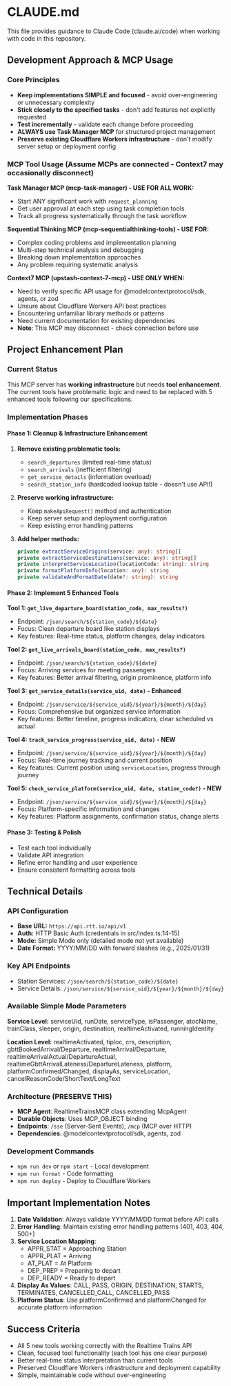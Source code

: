 # CLAUDE.md

This file provides guidance to Claude Code (claude.ai/code) when working with code in this repository.

## Development Approach & MCP Usage

### Core Principles
- **Keep implementations SIMPLE and focused** - avoid over-engineering or unnecessary complexity
- **Stick closely to the specified tasks** - don't add features not explicitly requested
- **Test incrementally** - validate each change before proceeding
- **ALWAYS use Task Manager MCP** for structured project management
- **Preserve existing Cloudflare Workers infrastructure** - don't modify server setup or deployment config

### MCP Tool Usage (Assume MCPs are connected - Context7 may occasionally disconnect)

**Task Manager MCP (mcp-task-manager) - USE FOR ALL WORK:**
- Start ANY significant work with `request_planning` 
- Get user approval at each step using task completion tools
- Track all progress systematically through the task workflow

**Sequential Thinking MCP (mcp-sequentialthinking-tools) - USE FOR:**
- Complex coding problems and implementation planning
- Multi-step technical analysis and debugging
- Breaking down implementation approaches
- Any problem requiring systematic analysis

**Context7 MCP (upstash-context-7-mcp) - USE ONLY WHEN:**
- Need to verify specific API usage for @modelcontextprotocol/sdk, agents, or zod
- Unsure about Cloudflare Workers API best practices
- Encountering unfamiliar library methods or patterns
- Need current documentation for existing dependencies
- **Note**: This MCP may disconnect - check connection before use

## Project Enhancement Plan

### Current Status
This MCP server has **working infrastructure** but needs **tool enhancement**. The current tools have problematic logic and need to be replaced with 5 enhanced tools following our specifications.

### Implementation Phases

#### Phase 1: Cleanup & Infrastructure Enhancement
1. **Remove existing problematic tools:**
   - `search_departures` (limited real-time status)
   - `search_arrivals` (inefficient filtering)
   - `get_service_details` (information overload)
   - `search_station_info` (hardcoded lookup table - doesn't use API!)

2. **Preserve working infrastructure:**
   - Keep `makeApiRequest()` method and authentication
   - Keep server setup and deployment configuration
   - Keep existing error handling patterns

3. **Add helper methods:**
   ```typescript
   private extractServiceOrigins(service: any): string[]
   private extractServiceDestinations(service: any): string[]
   private interpretServiceLocation(locationCode: string): string
   private formatPlatformInfo(location: any): string
   private validateAndFormatDate(date?: string): string
   ```

#### Phase 2: Implement 5 Enhanced Tools

**Tool 1: `get_live_departure_board(station_code, max_results?)`**
- Endpoint: `/json/search/${station_code}/${date}`
- Focus: Clean departure board like station displays
- Key features: Real-time status, platform changes, delay indicators

**Tool 2: `get_live_arrivals_board(station_code, max_results?)`**
- Endpoint: `/json/search/${station_code}/${date}`
- Focus: Arriving services for meeting passengers
- Key features: Better arrival filtering, origin prominence, platform info

**Tool 3: `get_service_details(service_uid, date)` - Enhanced**
- Endpoint: `/json/service/${service_uid}/${year}/${month}/${day}`
- Focus: Comprehensive but organized service information
- Key features: Better timeline, progress indicators, clear scheduled vs actual

**Tool 4: `track_service_progress(service_uid, date)` - NEW**
- Endpoint: `/json/service/${service_uid}/${year}/${month}/${day}`
- Focus: Real-time journey tracking and current position
- Key features: Current position using `serviceLocation`, progress through journey

**Tool 5: `check_service_platform(service_uid, date, station_code?)` - NEW**
- Endpoint: `/json/service/${service_uid}/${year}/${month}/${day}`
- Focus: Platform-specific information and changes
- Key features: Platform assignments, confirmation status, change alerts

#### Phase 3: Testing & Polish
- Test each tool individually
- Validate API integration
- Refine error handling and user experience
- Ensure consistent formatting across tools

## Technical Details

### API Configuration
- **Base URL:** `https://api.rtt.io/api/v1`
- **Auth:** HTTP Basic Auth (credentials in src/index.ts:14-15)
- **Mode:** Simple Mode only (detailed mode not yet available)
- **Date Format:** YYYY/MM/DD with forward slashes (e.g., 2025/01/31)

### Key API Endpoints
- Station Services: `/json/search/${station_code}/${date}`
- Service Details: `/json/service/${service_uid}/${year}/${month}/${day}`

### Available Simple Mode Parameters
**Service Level:** serviceUid, runDate, serviceType, isPassenger, atocName, trainClass, sleeper, origin, destination, realtimeActivated, runningIdentity

**Location Level:** realtimeActivated, tiploc, crs, description, gbttBookedArrival/Departure, realtimeArrival/Departure, realtimeArrivalActual/DepartureActual, realtimeGbttArrivalLateness/DepartureLateness, platform, platformConfirmed/Changed, displayAs, serviceLocation, cancelReasonCode/ShortText/LongText

### Architecture (PRESERVE THIS)
- **MCP Agent**: RealtimeTrainsMCP class extending McpAgent
- **Durable Objects**: Uses MCP_OBJECT binding
- **Endpoints**: `/sse` (Server-Sent Events), `/mcp` (MCP over HTTP)
- **Dependencies**: @modelcontextprotocol/sdk, agents, zod

### Development Commands
- `npm run dev` or `npm start` - Local development
- `npm run format` - Code formatting
- `npm run deploy` - Deploy to Cloudflare Workers

## Important Implementation Notes

1. **Date Validation**: Always validate YYYY/MM/DD format before API calls
2. **Error Handling**: Maintain existing error handling patterns (401, 403, 404, 500+)
3. **Service Location Mapping**: 
   - APPR_STAT = Approaching Station
   - APPR_PLAT = Arriving
   - AT_PLAT = At Platform
   - DEP_PREP = Preparing to depart
   - DEP_READY = Ready to depart
4. **Display As Values**: CALL, PASS, ORIGIN, DESTINATION, STARTS, TERMINATES, CANCELLED_CALL, CANCELLED_PASS
5. **Platform Status**: Use platformConfirmed and platformChanged for accurate platform information

## Success Criteria
- All 5 new tools working correctly with the Realtime Trains API
- Clean, focused tool functionality (each tool has one clear purpose)
- Better real-time status interpretation than current tools
- Preserved Cloudflare Workers infrastructure and deployment capability
- Simple, maintainable code without over-engineering
```
